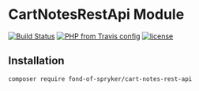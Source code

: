 # CartNotesRestApi Module
[![Build Status](https://travis-ci.org/fond-of/spryker-cart-notes-rest-api.svg?branch=master)](https://travis-ci.org/fond-of/spryker-cart-notes-rest-api)
[![PHP from Travis config](https://img.shields.io/travis/php-v/symfony/symfony.svg)](https://php.net/)
[![license](https://img.shields.io/github/license/mashape/apistatus.svg)](https://packagist.org/packages/fond-of-spryker/cart-notes-rest-api)

## Installation

```
composer require fond-of-spryker/cart-notes-rest-api
```
